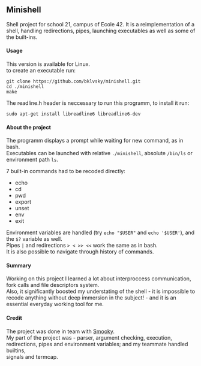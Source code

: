 ## Minishell

Shell project for school 21, campus of Ecole 42.
It is a reimplementation of a shell, handling redirections, pipes, launching executables as well as some of the built-ins.

#### Usage

This version is available for Linux.  
to create an executable run: 

`git clone https://github.com/bklvsky/minishell.git`  
`cd ./minishell`  
`make`

The readline.h header is neccessary to run this programm, to install it run:

`sudo apt-get install libreadline6 libreadline6-dev`  


#### About the project

The programm displays a prompt while waiting for new command, as in bash.  
Executables can be launched with relative `./minishell`, absolute `/bin/ls`
or environment path `ls`.  

7 built-in commands had to be recoded directly:

* echo
* cd
* pwd
* export
* unset
* env
* exit

Environment variables are handled (try `echo "$USER"` and `echo '$USER'`), and the `$?` variable as well.  
Pipes `|` and redirections `> < >> <<` work the same as in bash.  
It is also possible to navigate through history of commands.  

#### Summary

Working on this project I learned a lot about interproccess communication, fork calls and file descriptors system.  
Also, it significantly boosted my understating of the shell - it is impossible to recode anything without deep immersion in the subject! - and it is an essential everyday working tool for me.  


#### Credit

The project was done in team with [Smooky](https://github.com/Smoooky).  
My part of the project was - parser, argument checking, execution,  
redirections, pipes and environment variables; and my teammate handled builtins,  
signals and termcap.  

